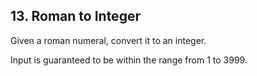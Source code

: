 ## 13. Roman to Integer

Given a roman numeral, convert it to an integer.

Input is guaranteed to be within the range from 1 to 3999.
